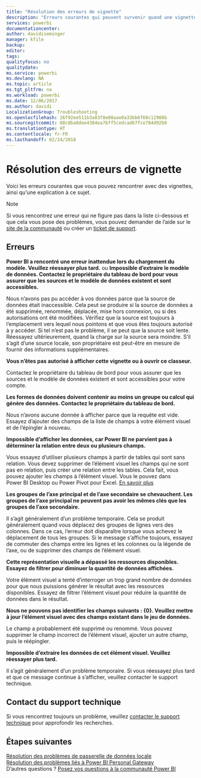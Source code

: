 ```yaml
---
title: "Résolution des erreurs de vignette"
description: "Erreurs courantes qui peuvent survenir quand une vignette tente de s’actualiser"
services: powerbi
documentationcenter: 
author: davidiseminger
manager: kfile
backup: 
editor: 
tags: 
qualityfocus: no
qualitydate: 
ms.service: powerbi
ms.devlang: NA
ms.topic: article
ms.tgt_pltfrm: na
ms.workload: powerbi
ms.date: 12/06/2017
ms.author: davidi
LocalizationGroup: Troubleshooting
ms.openlocfilehash: 26f92ee511b3a03f8e08aae0a33bb6f60c12908b
ms.sourcegitcommit: 88c8ba8dee4384ea7bff5cedcad67fce784d92b0
ms.translationtype: HT
ms.contentlocale: fr-FR
ms.lasthandoff: 02/24/2018
---
```

# <a name="troubleshooting-tile-errors"></a>Résolution des erreurs de vignette
Voici les erreurs courantes que vous pouvez rencontrer avec des vignettes, ainsi qu’une explication à ce sujet.

> [!NOTE]
> Si vous rencontrez une erreur qui ne figure pas dans la liste ci-dessous et que cela vous pose des problèmes, vous pouvez demander de l’aide sur le [site de la communauté](http://community.powerbi.com/) ou créer un [ticket de support](https://powerbi.microsoft.com/support/).
> 
> 

## <a name="errors"></a>Erreurs
**Power BI a rencontré une erreur inattendue lors du chargement du modèle. Veuillez réessayer plus tard.**
ou **Impossible d’extraire le modèle de données. Contactez le propriétaire du tableau de bord pour vous assurer que les sources et le modèle de données existent et sont accessibles.**

Nous n’avons pas pu accéder à vos données parce que la source de données était inaccessible. Cela peut se produire si la source de données a été supprimée, renommée, déplacée, mise hors connexion, ou si des autorisations ont été modifiées. Vérifiez que la source est toujours à l’emplacement vers lequel nous pointons et que vous êtes toujours autorisé à y accéder. Si tel n’est pas le problème, il se peut que la source soit lente. Réessayez ultérieurement, quand la charge sur la source sera moindre. S’il s’agit d’une source locale, son propriétaire est peut-être en mesure de fournir des informations supplémentaires.

**Vous n’êtes pas autorisé à afficher cette vignette ou à ouvrir ce classeur.**

Contactez le propriétaire du tableau de bord pour vous assurer que les sources et le modèle de données existent et sont accessibles pour votre compte.

**Les formes de données doivent contenir au moins un groupe ou calcul qui génère des données. Contactez le propriétaire du tableau de bord.**

Nous n’avons aucune donnée à afficher parce que la requête est vide. Essayez d’ajouter des champs de la liste de champs à votre élément visuel et de l’épingler à nouveau.

**Impossible d’afficher les données, car Power BI ne parvient pas à déterminer la relation entre deux ou plusieurs champs.**

Vous essayez d’utiliser plusieurs champs à partir de tables qui sont sans relation. Vous devez supprimer de l’élément visuel les champs qui ne sont pas en relation, puis créer une relation entre les tables. Cela fait, vous pouvez ajouter les champs à l’élément visuel. Vous le pouvez dans Power BI Desktop ou Power Pivot pour Excel. [En savoir plus](desktop-create-and-manage-relationships.md)

**Les groupes de l’axe principal et de l’axe secondaire se chevauchent. Les groupes de l’axe principal ne peuvent pas avoir les mêmes clés que les groupes de l’axe secondaire.**

Il s’agit généralement d’un problème temporaire. Cela se produit généralement quand vous déplacez des groupes de lignes vers des colonnes. Dans ce cas, l’erreur doit disparaître lorsque vous achevez le déplacement de tous les groupes. Si le message s’affiche toujours, essayez de commuter des champs entre les lignes et les colonnes ou la légende de l’axe, ou de supprimer des champs de l’élément visuel.  

**Cette représentation visuelle a dépassé les ressources disponibles. Essayez de filtrer pour diminuer la quantité de données affichées.**

Votre élément visuel a tenté d’interroger un trop grand nombre de données pour que nous puissions générer le résultat avec les ressources disponibles. Essayez de filtrer l’élément visuel pour réduire la quantité de données dans le résultat.

**Nous ne pouvons pas identifier les champs suivants : {0}. Veuillez mettre à jour l’élément visuel avec des champs existant dans le jeu de données.**

Le champ a probablement été supprimé ou renommé. Vous pouvez supprimer le champ incorrect de l’élément visuel, ajouter un autre champ, puis le réépingler.

**Impossible d’extraire les données de cet élément visuel. Veuillez réessayer plus tard.**

Il s’agit généralement d’un problème temporaire. Si vous réessayez plus tard et que ce message continue à s’afficher, veuillez contacter le support technique.

## <a name="contact-support"></a>Contact du support technique
Si vous rencontrez toujours un problème, veuillez [contacter le support technique](https://support.powerbi.com) pour approfondir les recherches.

## <a name="next-steps"></a>Étapes suivantes
[Résolution des problèmes de passerelle de données locale](service-gateway-onprem-tshoot.md)  
[Résolution des problèmes liés à Power BI Personal Gateway](service-admin-troubleshooting-power-bi-personal-gateway.md)  
D’autres questions ? [Posez vos questions à la communauté Power BI](http://community.powerbi.com/)

